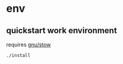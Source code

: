 # env

## quickstart work environment 
requires [gnu/stow](https://www.gnu.org/software/stow/)
```bash
./install
```
